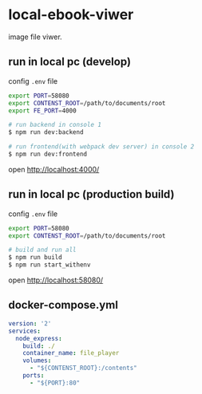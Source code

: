 # local-ebook-viwer

image file viwer.

## run in local pc (develop)

config `.env` file

```sh
export PORT=58080
export CONTENST_ROOT=/path/to/documents/root
export FE_PORT=4000
```

```sh
# run backend in console 1
$ npm run dev:backend

# run frontend(with webpack dev server) in console 2
$ npm run dev:frontend
```

open [http://localhost:4000/](http://localhost:4000/)

## run in local pc (production build)

config `.env` file

```sh
export PORT=58080
export CONTENST_ROOT=/path/to/documents/root
```

```sh
# build and run all
$ npm run build
$ npm run start_withenv
```

open [http://localhost:58080/](http://localhost:58080/)


## docker-compose.yml

```yaml
version: '2'
services:
  node_express:
    build: ./
    container_name: file_player
    volumes:
      - "${CONTENST_ROOT}:/contents"
    ports:
      - "${PORT}:80"
```